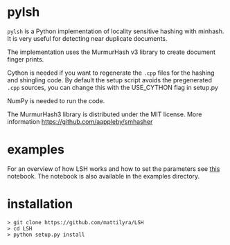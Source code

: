 pylsh
===========

`pylsh` is a Python implementation of locality sensitive hashing with minhash. It is very useful for detecting near duplicate documents.

The implementation uses the MurmurHash v3 library to create document finger prints.

Cython is needed if you want to regenerate the `.cpp` files for the hashing and
shingling code. By default the setup script avoids the pregenerated `.cpp`
sources, you can change this with the USE_CYTHON flag in setup.py

NumPy is needed to run the code.

The MurmurHash3 library is distributed under the MIT license. More information https://github.com/aappleby/smhasher


examples
============

For an overview of how LSH works and how to set the parameters see 
[this](http://nbviewer.jupyter.org/github/mattilyra/LSH/blob/master/examples/Introduction.ipynb)
notebook. The notebook is also available in the examples directory.

installation
============
```
> git clone https://github.com/mattilyra/LSH
> cd LSH
> python setup.py install
```
